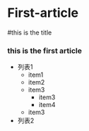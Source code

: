 # First-article
#this is  the title
### this is the first article
 - 列表1
    - item1
    - item2
    - item3
        - item3 
        - item4 
    - item3
 - 列表2
